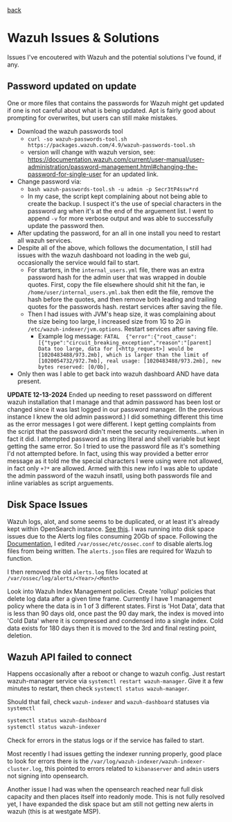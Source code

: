 [back](./README.md)

# Wazuh Issues & Solutions

Issues I've encoutered with Wazuh and the potential solutions I've found, if any. 

## Password updated on update

One or more files that contains the passwords for Wazuh might get updated if one is not careful about what is being updated. Apt is fairly good about prompting for overwrites, but users can still make mistakes. 

- Download the wazuh passwords tool
  - `curl -so wazuh-passwords-tool.sh https://packages.wazuh.com/4.9/wazuh-passwords-tool.sh`
  - version will change with wazuh version, see: https://documentation.wazuh.com/current/user-manual/user-administration/password-management.html#changing-the-password-for-single-user for an updated link.
- Change password via: 
  - `bash wazuh-passwords-tool.sh -u admin -p Secr3tP4ssw*rd`
  - In my case, the script kept complaining about not being able to create the backup. I suspect it's the use of special characters in the password arg when it's at the end of the arguement list. I went to append `-v` for more verbose output and was able to successfully update the password then. 
- After updating the password, for an all in one install you need to restart all wazuh services. 
- Despite all of the above, which follows the documentation, I still had issues with the wazuh dashboard not loading in the web gui, occasionally the service would fail to start. 
  - For starters, in the `internal_users.yml` file, there was an extra password hash for the admin user that was wrapped in double quotes. First, copy the file elsewhere should shit hit the fan, ie `/home/user/internal_users.yml.bak` then edit the file, remove the hash before the quotes, and then remove both leading and trailing quotes for the passwords hash. restart services after saving the file. 
  - Then I had issues with JVM's heap size, it was complaining about the size being too large, I increased size from 1G to 2G in `/etc/wazuh-indexer/jvm.options`. Restart services after saving file.
    - Example log message: `FATAL  {"error":{"root_cause":[{"type":"circuit_breaking_exception","reason":"[parent] Data too large, data for [<http_request>] would be [1020483488/973.2mb], which is larger than the limit of [1020054732/972.7mb], real usage: [1020483488/973.2mb], new bytes reserved: [0/0b],`
- Only then was I able to get back into wazuh dashboard AND have data present. 

**UPDATE 12-13-2024** Ended up needing to reset passsword on different wazuh installation that I manage and that admin password has been lost or changed since it was last logged in our password manager. (In the previous instance I knew the old admin password.) I did something different this time as the error messages I got were different. I kept getting complaints from the script that the password didn't meet the security requirements...when in fact it did. I attempted password as string literal and shell variable but kept getting the same error. So I tried to use the password file as it's something I'd not attempted before. In fact, using this way provided a better error message as it told me the special characters I were using were not allowed, in fact only `+?*` are allowed. Armed with this new info I was able to update the admin password of the wazuh insatll, using both passwords file and inline variables as script arguements. 

## Disk Space Issues

Wazuh logs, alot, and some seems to be duplicated, or at least it's already kept within OpenSearch instance. [See this](https://zaferbalkan.com/2023/08/08/wazuh-pain-points.html#poor-monitoring-cluster). I was running into disk space issues due to the Alerts log files consuming 20Gb of space. Following the [Documentation](https://documentation.wazuh.com/current/user-manual/reference/ossec-conf/global.html#alerts-log), I edited `/var/ossec/etc/ossec.conf` to disable alerts.log files from being written. The `alerts.json` files are required for Wazuh to function. 

I then removed the old `alerts.log` files located at `/var/ossec/log/alerts/<Year>/<Month>`  

Look into Wazuh Index Management policies. Create 'rollup' policies that delete log data after a given time frame. Currently I have 1 management policy where the data is in 1 of 3 different states. First is 'Hot Data', data that is less than 90 days old, once past the 90 day mark, the index is moved into 'Cold Data' where it is compressed and condensed into a single index. Cold data exists for 180 days then it is moved to the 3rd and final resting point, deletion. 

## Wazuh API failed to connect

Happens occasionally after a reboot or change to wazuh config. Just restart wazuh-manager service via `systemctl restart wazuh-manager`. Give it a few minutes to restart, then check `systemctl status wazuh-manager`. 

Should that fail, check `wazuh-indexer` and `wazuh-dashboard` statuses via `systemctl`

```bash
systemctl status wazuh-dashboard
systemctl status wazuh-indexer
```

Check for errors in the status logs or if the service has failed to start.  

Most recently I had issues getting the indexer running properly, good place to look for errors there is the `/var/log/wazuh-indexer/wazuh-indexer-cluster.log`, this pointed to errors related to `kibanaserver` and `admin` users not signing into opensearch. 

Another issue I had was when the opensearch reached near full disk capacity and then places itself into readonly mode. This is not fully resolved yet, I have expanded the disk space but am still not getting new alerts in wazuh (this is at westgate MSP). 